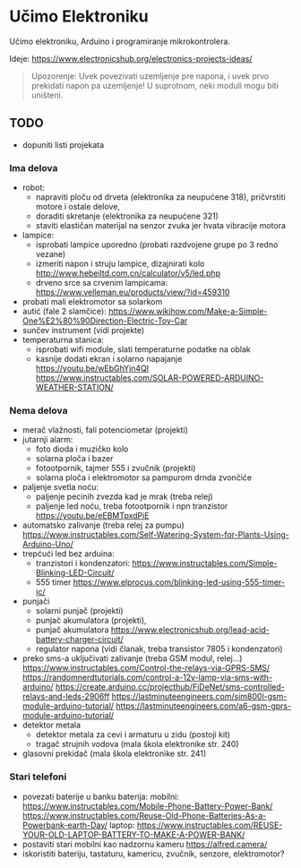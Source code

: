 # Učimo Elektroniku

Učimo elektroniku, Arduino i programiranje mikrokontrolera.

Ideje: https://www.electronicshub.org/electronics-projects-ideas/

> Upozorenje: Uvek povezivati uzemljenje pre napona, i uvek prvo prekidati napon pa uzemljenje! U suprotnom, neki moduli mogu biti uništeni.

## TODO

- dopuniti listi projekata

### Ima delova
- robot:
  - napraviti ploču od drveta (elektronika za neupućene 318), pričvrstiti motore i ostale delove, 
  - doraditi skretanje (elektronika za neupućene 321)
  - staviti elastičan materijal na senzor zvuka jer hvata vibracije motora
- lampice:
  - isprobati lampice uporedno (probati razdvojene grupe po 3 redno vezane)
  - izmeriti napon i struju lampice, dizajnirati kolo http://www.hebeiltd.com.cn/calculator/v5/led.php
  - drveno srce sa crvenim lampicama: https://www.velleman.eu/products/view/?id=459310
- probati mali elektromotor sa solarkom
- autić (fale 2 slamčice): https://www.wikihow.com/Make-a-Simple-One%E2%80%90Direction-Electric-Toy-Car
- sunčev instrument (vidi projekte)
- temperaturna stanica: 
  - isprobati wifi module, slati temperaturne podatke na oblak
  - kasnije dodati ekran i solarno napajanje
    https://youtu.be/wEbGhYjn4QI
    https://www.instructables.com/SOLAR-POWERED-ARDUINO-WEATHER-STATION/

### Nema delova
- merač vlažnosti, fali potenciometar (projekti)
- jutarnji alarm:
  - foto dioda i muzičko kolo
  - solarna ploča i bazer
  - fotootpornik, tajmer 555 i zvučnik (projekti)
  - solarna ploča i elektromotor sa pampurom drnda zvončiće
- paljenje svetla noću:
  - paljenje pecinih zvezda kad je mrak (treba relej)
  - paljenje led noću, treba fotootpornik i npn tranzistor https://youtu.be/eEBMTpxdPiE
- automatsko zalivanje (treba relej za pumpu)
  https://www.instructables.com/Self-Watering-System-for-Plants-Using-Arduino-Uno/
- trepćući led bez arduina:
  - tranzistori i kondenzatori: https://www.instructables.com/Simple-Blinking-LED-Circuit/
  - 555 timer https://www.elprocus.com/blinking-led-using-555-timer-ic/
- punjači
  - solarni punjač (projekti)
  - punjač akumulatora (projekti), 
  - punjač akumulatora https://www.electronicshub.org/lead-acid-battery-charger-circuit/
  - regulator napona (vidi članak, treba transistor 7805 i kondenzatori)
- preko sms-a uključivati zalivanje (treba GSM modul, relej...)
  https://www.instructables.com/Control-the-relays-via-GPRS-SMS/
  https://randomnerdtutorials.com/control-a-12v-lamp-via-sms-with-arduino/
  https://create.arduino.cc/projecthub/FiDeNet/sms-controlled-relays-and-leds-2906ff
  https://lastminuteengineers.com/sim800l-gsm-module-arduino-tutorial/
  https://lastminuteengineers.com/a6-gsm-gprs-module-arduino-tutorial/
- detektor metala
  - detektor metala za cevi i armaturu u zidu (postoji kit)
  - tragač strujnih vodova (mala škola elektronike str. 240)
- glasovni prekidač (mala škola elektronike str. 241)

### Stari telefoni

- povezati baterije u banku baterija: 
  mobilni: 
    https://www.instructables.com/Mobile-Phone-Battery-Power-Bank/
    https://www.instructables.com/Reuse-Old-Phone-Batteries-As-a-Powerbank-earth-Day/
  laptop:
    https://www.instructables.com/REUSE-YOUR-OLD-LAPTOP-BATTERY-TO-MAKE-A-POWER-BANK/
- postaviti stari mobilni kao nadzornu kameru https://alfred.camera/
- iskoristiti bateriju, tastaturu, kamericu, zvučnik, senzore, elektromotor?

